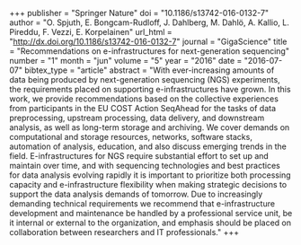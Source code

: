 +++
publisher = "Springer Nature"
doi = "10.1186/s13742-016-0132-7"
author = "O. Spjuth, E. Bongcam-Rudloff, J. Dahlberg, M. Dahlö, A. Kallio, L. Pireddu, F. Vezzi, E. Korpelainen"
url_html = "http://dx.doi.org/10.1186/s13742-016-0132-7"
journal = "GigaScience"
title = "Recommendations on e-infrastructures for next-generation sequencing"
number = "1"
month = "jun"
volume = "5"
year = "2016"
date = "2016-07-07"
bibtex_type = "article"
abstract = "With ever-increasing amounts of data being produced by next-generation sequencing (NGS) experiments, the requirements placed on supporting e-infrastructures have grown. In this work, we provide recommendations based on the collective experiences from participants in the EU COST Action SeqAhead for the tasks of data preprocessing, upstream processing, data delivery, and downstream analysis, as well as long-term storage and archiving. We cover demands on computational and storage resources, networks, software stacks, automation of analysis, education, and also discuss emerging trends in the field. E-infrastructures for NGS require substantial effort to set up and maintain over time, and with sequencing technologies and best practices for data analysis evolving rapidly it is important to prioritize both processing capacity and e-infrastructure flexibility when making strategic decisions to support the data analysis demands of tomorrow. Due to increasingly demanding technical requirements we recommend that e-infrastructure development and maintenance be handled by a professional service unit, be it internal or external to the organization, and emphasis should be placed on collaboration between researchers and IT professionals."
+++

